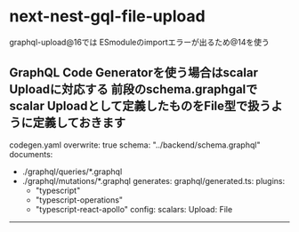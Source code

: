 # next-nest-gql-file-upload
graphql-upload@16では
ESmoduleのimportエラーが出るため@14を使う

GraphQL Code Generatorを使う場合はscalar Uploadに対応する
前段のschema.graphgalでscalar Uploadとして定義したものをFile型で扱うように定義しておきます
---------------------------------------------
codegen.yaml
overwrite: true
schema: "../backend/schema.graphql"
documents:
  - ./graphql/queries/*.graphql
  - ./graphql/mutations/*.graphql
generates:
  graphql/generated.ts:
    plugins:
      - "typescript"
      - "typescript-operations"
      - "typescript-react-apollo"
    config:
      scalars:
       Upload: File
---------------------------------------------
